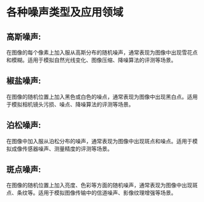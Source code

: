 # 各种噪声类型及应用领域
## 高斯噪声:
在图像的每个像素上加入服从高斯分布的随机噪声，通常表现为图像中出现雪花点和模糊。适用于模拟自然光线变化、图像压缩、降噪算法的评测等场景。
## 椒盐噪声:
在图像的随机位置上加入黑色或白色的噪点，通常表现为图像中出现黑白点。适用于模拟相机镜头污损、噪点、降噪算法的评测等场景。
## 泊松噪声:
在图像中加入服从泊松分布的噪声，通常表现为图像中出现斑点和噪点。适用于模拟成像传感器噪声、测量精度的评测等场景。
## 斑点噪声:
在图像的随机位置上加入亮度、色彩等方面的随机噪声，通常表现为图像中出现斑点、条纹等。适用于模拟图像传输中的信道噪声、影像纹理增强等场景。